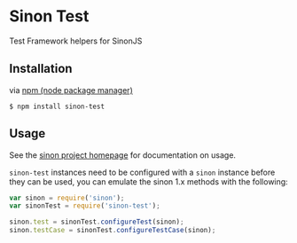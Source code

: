 # Sinon Test

Test Framework helpers for SinonJS

## Installation

via [npm (node package manager)](https://github.com/npm/npm)

    $ npm install sinon-test

## Usage

See the [sinon project homepage](http://sinonjs.org/) for documentation on usage.

`sinon-test` instances need to be configured with a `sinon` instance before they can be used, you can emulate the sinon 1.x methods with the following:

```js
var sinon = require('sinon');
var sinonTest = require('sinon-test');

sinon.test = sinonTest.configureTest(sinon);
sinon.testCase = sinonTest.configureTestCase(sinon);
```
